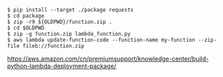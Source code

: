 ```Shell
$ pip install --target ./package requests
$ cd package
$ zip -r9 ${OLDPWD}/function.zip .
$ cd $OLDPWD
$ zip -g function.zip lambda_function.py
$ aws lambda update-function-code --function-name my-function --zip-file fileb://function.zip
```

https://aws.amazon.com/cn/premiumsupport/knowledge-center/build-python-lambda-deployment-package/